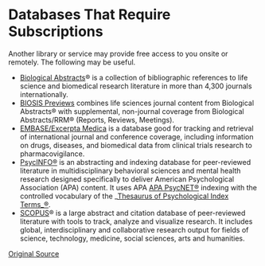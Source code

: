 # Databases That Require Subscriptions

Another library or service may provide free access to you onsite or remotely. The following may be useful.

* [Biological Abstracts][1]® is a collection of bibliographic references to life science and biomedical research literature in more than 4,300 journals internationally.
* [BIOSIS Previews][2] combines life sciences journal content from Biological Abstracts® with supplemental, non-journal coverage from Biological Abstracts/RRM® (Reports, Reviews, Meetings).
* [EMBASE/Excerpta Medica][3] is a database good for tracking and retrieval of international journal and conference coverage, including information on drugs, diseases, and biomedical data from clinical trials research to pharmacovigilance.
* [PsycINFO®][4] is an abstracting and indexing database for peer-reviewed literature in multidisciplinary behavioral sciences and mental health research designed specifically to deliver American Psychological Association (APA) content. It uses APA [APA PsycNET®][5] indexing with the controlled vocabulary of the _[Thesaurus of Psychological Index Terms_®][6].
* [SCOPUS][7]® is a large abstract and citation database of peer-reviewed literature with tools to track, analyze and visualize research. It includes global, interdisciplinary and collaborative research output for fields of science, technology, medicine, social sciences, arts and humanities.

[Original Source](http://www.nlm.nih.gov/services/Subject_Guides/geneticsandgenomics/databases_subscription/ "Original Source-National Library of Medicine")

[1]: http://science.thomsonreuters.com/cgi-bin/jrnlst/jloptions.cgi?PC=BA
[2]: http://thomsonreuters.com/biosis-previews/
[3]: http://www.elsevier.com/online-tools/embase
[4]: http://www.apa.org/pubs/databases/psycinfo/index.aspx
[5]: http://psycnet.apa.org/index.cfm?fa=search.defaultSearchForm "APA PsycNET Advanced Search"
[6]: http://www.apa.org/pubs/databases/training/thesaurus.aspx "Thesaurus Information"
[7]: http://www.elsevier.com/online-tools/scopus
[8]: /services/Subject_Guides/geneticsandgenomics/usingmesh/index.html
  